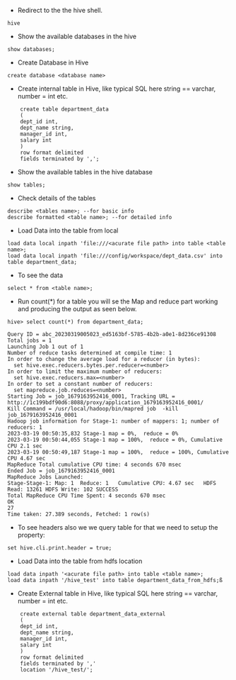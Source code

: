 - Redirect to the the hive shell.

```
hive
```

- Show the available databases in the hive

```
show databases;
```

- Create Database in Hive

```
create database <database name>
```

- Create internal table in Hive, like typical SQL here string == varchar, number = int etc.

```
    create table department_data
    (
    dept_id int,
    dept_name string,
    manager_id int,
    salary int
    )
    row format delimited
    fields terminated by ',';
```

- Show the available tables in the hive database

```
show tables;
```

- Check details of the tables 

```
describe <tables name>; --for basic info
describe formatted <table name>; --for detailed info
```

- Load Data into the table from local

```
load data local inpath 'file:///<acurate file path> into table <table name>;
load data local inpath 'file:///config/workspace/dept_data.csv' into table department_data;
```

- To see the data

```
select * from <table name>;
```

- Run count(*) for a table you will se the Map and reduce part working and producing the output as seen below.

```
hive> select count(*) from department_data;

Query ID = abc_20230319005023_ed5163bf-5785-4b2b-a0e1-8d236ce91308
Total jobs = 1
Launching Job 1 out of 1
Number of reduce tasks determined at compile time: 1
In order to change the average load for a reducer (in bytes):
  set hive.exec.reducers.bytes.per.reducer=<number>
In order to limit the maximum number of reducers:
  set hive.exec.reducers.max=<number>
In order to set a constant number of reducers:
  set mapreduce.job.reduces=<number>
Starting Job = job_1679163952416_0001, Tracking URL = http://1c199bdf90d6:8088/proxy/application_1679163952416_0001/
Kill Command = /usr/local/hadoop/bin/mapred job  -kill job_1679163952416_0001
Hadoop job information for Stage-1: number of mappers: 1; number of reducers: 1
2023-03-19 00:50:35,832 Stage-1 map = 0%,  reduce = 0%
2023-03-19 00:50:44,055 Stage-1 map = 100%,  reduce = 0%, Cumulative CPU 2.1 sec
2023-03-19 00:50:49,187 Stage-1 map = 100%,  reduce = 100%, Cumulative CPU 4.67 sec
MapReduce Total cumulative CPU time: 4 seconds 670 msec
Ended Job = job_1679163952416_0001
MapReduce Jobs Launched: 
Stage-Stage-1: Map: 1  Reduce: 1   Cumulative CPU: 4.67 sec   HDFS Read: 13261 HDFS Write: 102 SUCCESS
Total MapReduce CPU Time Spent: 4 seconds 670 msec
OK
27
Time taken: 27.389 seconds, Fetched: 1 row(s)
```

- To see headers also we we query table for that we need to setup the property:

```
set hive.cli.print.header = true;
```

- Load Data into the table from hdfs location

```
load data inpath '<acurate file path> into table <table name>;
load data inpath '/hive_test' into table department_data_from_hdfs;ß
```

- Create External table in Hive, like typical SQL here string == varchar, number = int etc.

```
    create external table department_data_external
    (
    dept_id int,
    dept_name string,
    manager_id int,
    salary int
    )
    row format delimited
    fields terminated by ','
    location '/hive_test/';
```
